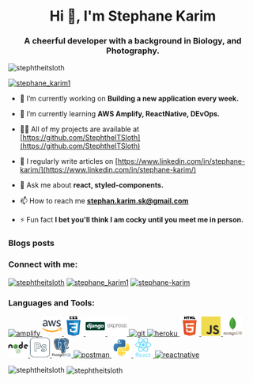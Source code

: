 <h1 align="center">Hi 👋, I'm Stephane Karim</h1>
<h3 align="center">A cheerful developer with a background in Biology, and Photography.</h3>

<p align="left"> <img src="https://komarev.com/ghpvc/?username=stephtheitsloth&label=Profile%20views&color=0e75b6&style=flat" alt="stephtheitsloth" /> </p>

<p align="left"> <a href="https://twitter.com/stephane_karim1" target="blank"><img src="https://img.shields.io/twitter/follow/stephane_karim1?logo=twitter&style=for-the-badge" alt="stephane_karim1" /></a> </p>

- 🔭 I’m currently working on **Building a new application every week.**

- 🌱 I’m currently learning **AWS Amplify, ReactNative, DEvOps.**

- 👨‍💻 All of my projects are available at [https://github.com/StephtheITSloth](https://github.com/StephtheITSloth)

- 📝 I regularly write articles on [https://www.linkedin.com/in/stephane-karim/](https://www.linkedin.com/in/stephane-karim/)

- 💬 Ask me about **react, styled-components.**

- 📫 How to reach me **stephan.karim.sk@gmail.com**

- ⚡ Fun fact **I bet you'll think I am cocky until you meet me in person.**

### Blogs posts
<!-- BLOG-POST-LIST:START -->
<!-- BLOG-POST-LIST:END -->

<h3 align="left">Connect with me:</h3>
<p align="left">
<a href="https://dev.to/stephtheitsloth" target="blank"><img align="center" src="https://cdn.jsdelivr.net/npm/simple-icons@3.0.1/icons/dev-dot-to.svg" alt="stephtheitsloth" height="30" width="40" /></a>
<a href="https://twitter.com/stephane_karim1" target="blank"><img align="center" src="https://cdn.jsdelivr.net/npm/simple-icons@3.0.1/icons/twitter.svg" alt="stephane_karim1" height="30" width="40" /></a>
<a href="https://linkedin.com/in/stephane-karim" target="blank"><img align="center" src="https://cdn.jsdelivr.net/npm/simple-icons@3.0.1/icons/linkedin.svg" alt="stephane-karim" height="30" width="40" /></a>
</p>

<h3 align="left">Languages and Tools:</h3>
<p align="left"> <a href="https://aws.amazon.com/amplify/" target="_blank"> <img src="https://docs.amplify.aws/assets/logo-dark.svg" alt="amplify" width="40" height="40"/> </a> <a href="https://aws.amazon.com" target="_blank"> <img src="https://raw.githubusercontent.com/devicons/devicon/master/icons/amazonwebservices/amazonwebservices-original-wordmark.svg" alt="aws" width="40" height="40"/> </a> <a href="https://www.w3schools.com/css/" target="_blank"> <img src="https://raw.githubusercontent.com/devicons/devicon/master/icons/css3/css3-original-wordmark.svg" alt="css3" width="40" height="40"/> </a> <a href="https://www.djangoproject.com/" target="_blank"> <img src="https://raw.githubusercontent.com/devicons/devicon/master/icons/django/django-original.svg" alt="django" width="40" height="40"/> </a> <a href="https://expressjs.com" target="_blank"> <img src="https://raw.githubusercontent.com/devicons/devicon/master/icons/express/express-original-wordmark.svg" alt="express" width="40" height="40"/> </a> <a href="https://git-scm.com/" target="_blank"> <img src="https://www.vectorlogo.zone/logos/git-scm/git-scm-icon.svg" alt="git" width="40" height="40"/> </a> <a href="https://heroku.com" target="_blank"> <img src="https://www.vectorlogo.zone/logos/heroku/heroku-icon.svg" alt="heroku" width="40" height="40"/> </a> <a href="https://www.w3.org/html/" target="_blank"> <img src="https://raw.githubusercontent.com/devicons/devicon/master/icons/html5/html5-original-wordmark.svg" alt="html5" width="40" height="40"/> </a> <a href="https://developer.mozilla.org/en-US/docs/Web/JavaScript" target="_blank"> <img src="https://raw.githubusercontent.com/devicons/devicon/master/icons/javascript/javascript-original.svg" alt="javascript" width="40" height="40"/> </a> <a href="https://www.mongodb.com/" target="_blank"> <img src="https://raw.githubusercontent.com/devicons/devicon/master/icons/mongodb/mongodb-original-wordmark.svg" alt="mongodb" width="40" height="40"/> </a> <a href="https://nodejs.org" target="_blank"> <img src="https://raw.githubusercontent.com/devicons/devicon/master/icons/nodejs/nodejs-original-wordmark.svg" alt="nodejs" width="40" height="40"/> </a> <a href="https://www.photoshop.com/en" target="_blank"> <img src="https://raw.githubusercontent.com/devicons/devicon/master/icons/photoshop/photoshop-line.svg" alt="photoshop" width="40" height="40"/> </a> <a href="https://www.postgresql.org" target="_blank"> <img src="https://raw.githubusercontent.com/devicons/devicon/master/icons/postgresql/postgresql-original-wordmark.svg" alt="postgresql" width="40" height="40"/> </a> <a href="https://postman.com" target="_blank"> <img src="https://www.vectorlogo.zone/logos/getpostman/getpostman-icon.svg" alt="postman" width="40" height="40"/> </a> <a href="https://www.python.org" target="_blank"> <img src="https://raw.githubusercontent.com/devicons/devicon/master/icons/python/python-original.svg" alt="python" width="40" height="40"/> </a> <a href="https://reactjs.org/" target="_blank"> <img src="https://raw.githubusercontent.com/devicons/devicon/master/icons/react/react-original-wordmark.svg" alt="react" width="40" height="40"/> </a> <a href="https://reactnative.dev/" target="_blank"> <img src="https://reactnative.dev/img/header_logo.svg" alt="reactnative" width="40" height="40"/> </a> </p>

<p><img align="left" src="https://github-readme-stats.vercel.app/api/top-langs?username=stephtheitsloth&show_icons=true&locale=en&layout=compact" alt="stephtheitsloth" /></p>

<p>&nbsp;<img align="center" src="https://github-readme-stats.vercel.app/api?username=stephtheitsloth&theme=cobalt&show_icons=true&locale=en" alt="stephtheitsloth" /></p>
